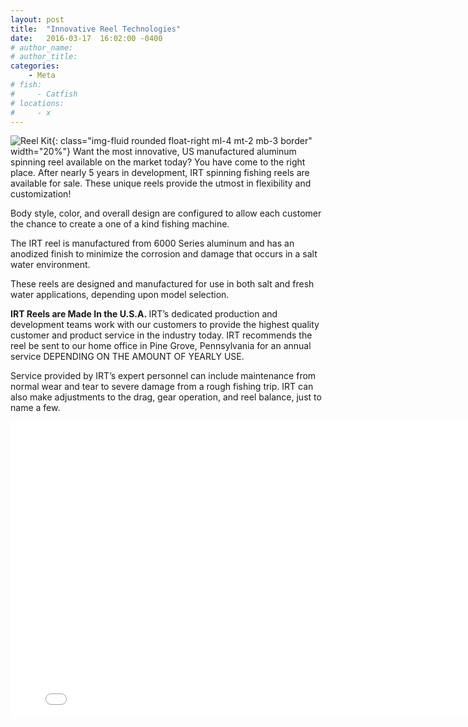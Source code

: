 ```yaml
---
layout: post
title:  "Innovative Reel Technologies"
date:   2016-03-17  16:02:00 -0400
# author_name: 
# author_title: 
categories: 
    - Meta
# fish: 
#     - Catfish
# locations:
#     - x
---
```


![Reel Kit](/assets/images/blog--case.jpg){: class="img-fluid rounded float-right ml-4 mt-2 mb-3 border" width="20%"}
Want the most innovative, US manufactured aluminum spinning reel available on the market today? You have come to the right place. After nearly 5 years in development, IRT spinning fishing reels are available for sale. These unique reels provide the utmost in flexibility and customization!

Body style, color, and overall design are configured to allow each customer the chance to create a one of a kind fishing machine.

The IRT reel is manufactured from 6000 Series aluminum and has an anodized finish to minimize the corrosion and damage that occurs in a salt water environment.

These reels are designed and manufactured for use in both salt and fresh water applications, depending upon model selection.

<strong>IRT Reels are Made In the U.S.A. </strong>IRT’s dedicated production and development teams work with our customers to provide the highest quality customer and product service in the industry today. IRT recommends the reel be sent to our home office in Pine Grove, Pennsylvania for an annual service DEPENDING ON THE AMOUNT OF YEARLY USE.

Service provided by IRT’s expert personnel can include maintenance from normal wear and tear to severe damage from a rough fishing trip. IRT can also make adjustments to the drag, gear operation, and reel balance, just to name a few.

<center><iframe src="//www.youtube.com/embed/YpihehIXTVU?rel=0" height="475" width="800" allowfullscreen="" frameborder="0"></iframe></center>